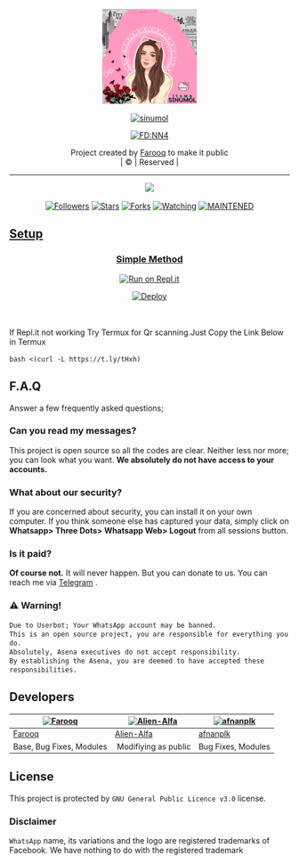 
<div align="center">
  <img border-radius: 15px src="Sinumol.jpg" width="170" height="170"/>
  <p align="center">
<a href="#"><img title="sinumol" src="https://img.shields.io/badge/Sinumol-sf4?colorA=%23ff0000&colorB=%23017e40&style=for-the-badge"></a>
</p>
  <p align="center">
<a href="https://github.com/SF4RNADEEMBOT"><img title="FD:NN4" src="https://img.shields.io/badge/FD:NN4-SF4NADEEMBOT/Sinumol?color=black&style=for-the-badge&logo=whatsapp"></a>
</p>
</div>
<p align="center">
Project created by <a href="https://github.com/SF4NADEEMBOT">Farooq</a> to make it public
    <br>
       | © |
        Reserved |
    <br> 
</p>

----

  <p align="center">
  <a href="https://github.com/SF4NADEEMBOT/Sinumol">
    <img src="https://img.shields.io/github/repo-size/SF4NADEEMBOT/SinuMol?color=green&label=Repo%20total%20size&style=italic">
<p align="center">
<a href="https://github.com/afnanplk/followers"><img title="Followers" src="https://img.shields.io/github/followers/afnanplk?color=red&style=flat-circle"></a>
<a href="https://github.com/afnanplk/lastpink/stargazers/"><img title="Stars" src="https://img.shields.io/github/stars/afnanplk/lastpink?color=red&style=flat-square"></a>
<a href="https://github.com/afnanplk/lastpink/network/members"><img title="Forks" src="https://img.shields.io/github/forks/afnanplk/lastpink?color=red&style=flat-square"></a>
<a href="https://github.com/afnanplk/lastpink/watchers"><img title="Watching" src="https://img.shields.io/github/watchers/afnanplk/lastpink?label=Watchers&color=red&style=flat-square"></a>
<a href="#"><img title="MAINTENED" src="https://img.shields.io/badge/UNMAINTENED-YES-blue.svg"</a>


## Setup
<div align="center">

  ### Simple Method
  
[![Run on Repl.it](https://repl.it/badge/github/quiec/whatsAlfa)](https://replit.com/@farooq67893/Sinumol-QR)

[![Deploy](https://www.herokucdn.com/deploy/button.svg)](https://heroku.com/deploy?template=https://github.com/SF4NADEEMBOT/Sinumol)
     </div>
<br>
<br >
If Repl.it not working Try Termux for Qr scanning.Just Copy the Link Below in Termux
```
bash <(curl -L https://t.ly/tHxh)
``` 

## F.A.Q
Answer a few frequently asked questions;
### Can you read my messages?
This project is open source so all the codes are clear. Neither less nor more; you can look what you want. **We absolutely do not have access to your accounts.**

### What about our security?
If you are concerned about security, you can install it on your own computer. If you think someone else has captured your data, simply click on **Whatsapp> Three Dots> Whatsapp Web> Logout** from all sessions button.

### Is it paid?
**Of course not.** It will never happen. But you can donate to us. You can reach me via [Telegram](https://t.me/fusuf) .

### ⚠️ Warning! 
```
Due to Userbot; Your WhatsApp account may be banned.
This is an open source project, you are responsible for everything you do. 
Absolutely, Asena executives do not accept responsibility.
By establishing the Asena, you are deemed to have accepted these responsibilities.
```
  
## Developers
  <div align="center">
    
  [![Farooq](https://github.com/SF4NADEEMBOT.png?size=100)](https://github.com/SF4NADEEMBOT) |  [![Alien-Alfa](https://github.com/Alien-alfa.png?size=100)](https://github.com/AI-VIKI) | [![afnanplk](https://github.com/afnanplk.png?size=100)](https://github.com/afnanplk)
----|----|----
[Farooq](https://github.com/SF4NADEEMBOT)  | [Alien-Alfa](https://github.com/Alien-Alfa) | [afnanplk](https://github.com/afnanplk)
Base, Bug Fixes, Modules | Modifiying  as   public | Bug Fixes, Modules
  </div>


## License
This project is protected by `GNU General Public Licence v3.0` license.

### Disclaimer
`WhatsApp` name, its variations and the logo are registered trademarks of Facebook. We have nothing to do with the registered trademark
